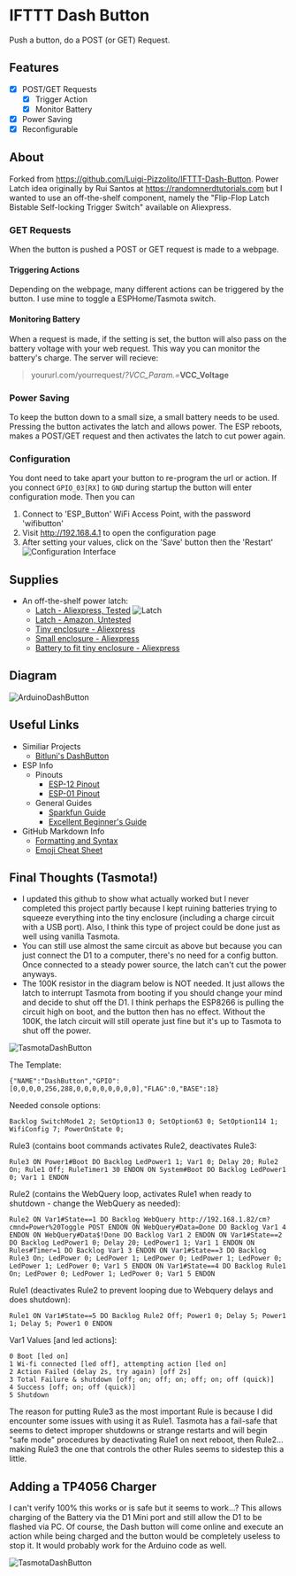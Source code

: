 # IFTTT Dash Button
Push a button, do a POST (or GET) Request.

## Features
 - [X] POST/GET Requests
    - [X] Trigger Action
    - [X] Monitor Battery
 - [X] Power Saving
 - [X] Reconfigurable
 
## About
Forked from https://github.com/Luigi-Pizzolito/IFTTT-Dash-Button. Power Latch idea originally by Rui Santos at https://randomnerdtutorials.com but I wanted to use an off-the-shelf component, namely the "Flip-Flop Latch Bistable Self-locking Trigger Switch" available on Aliexpress.

### GET Requests
When the button is pushed a POST or GET request is made to a webpage.
#### Triggering Actions
Depending on the webpage, many different actions can be triggered by the button. I use mine to toggle a ESPHome/Tasmota switch.
#### Monitoring Battery
When a request is made, if the setting is set, the button will also pass on the battery voltage with your web request. This way you can monitor the battery's charge. The server will recieve:
 > yoururl.com/yourrequest/_?VCC_Param.=_**VCC_Voltage**

### Power Saving
To keep the button down to a small size, a small battery needs to be used. Pressing the button activates the latch and allows power. The ESP reboots, makes a POST/GET request and then activates the latch to cut power again.

### Configuration
You dont need to take apart your button to re-program the url or action. If you connect `GPIO_03[RX]` to `GND` during startup the button will enter configuration mode. Then you can
1. Connect to 'ESP_Button' WiFi Access Point, with the password 'wifibutton'
2. Visit http://192.168.4.1 to open the configuration page
3. After setting your values, click on the 'Save' button then the 'Restart'
![Configuration Interface](https://luigi-pizzolito.github.io/Gangster45671.github.io/IFTTT-Dash-Button/pictures/Config.png)

## Supplies

- An off-the-shelf power latch:
    - [Latch - Aliexpress, Tested](https://www.aliexpress.com/item/33054170454.html)
    ![Latch](Latch.jpg?raw=true)
    - [Latch - Amazon, Untested](https://www.amazon.com/Bistable-flip-Flop-Circuit-Trigger-Power-Off/dp/B09464R4VV)
    - [Tiny enclosure - Aliexpress](https://www.aliexpress.com/item/1005003942772806.html)
    - [Small enclosure - Aliexpress](https://www.aliexpress.com/item/1005004466963855.html)
    - [Battery to fit tiny enclosure - Aliexpress](https://www.aliexpress.com/item/1005004468895961.html)

## Diagram

![ArduinoDashButton](ArduinoDashButton.png?raw=true)

## Useful Links
- Similiar Projects
    - [Bitluni's DashButton](https://github.com/bitluni/wifiButton)
- ESP Info
    - Pinouts
        - [ESP-12 Pinout](https://esp8266.github.io/Arduino/versions/2.0.0/doc/esp12.png)
        - [ESP-01 Pinout](https://os.mbed.com/media/uploads/sschocke/esp8266-pinout_etch_copper_top.png)
    - General Guides
        - [Sparkfun Guide](https://learn.sparkfun.com/tutorials/esp8266-thing-hookup-guide/using-the-arduino-addon)
        - [Excellent Beginner's Guide](https://github.com/tttapa/ESP8266)
- GitHub Markdown Info
    - [Formatting and Syntax](https://help.github.com/articles/basic-writing-and-formatting-syntax/)
    - [Emoji Cheat Sheet](https://www.webpagefx.com/tools/emoji-cheat-sheet/)


## Final Thoughts (Tasmota!)
- I updated this github to show what actually worked but I never completed this project partly because I kept ruining batteries trying to squeeze everything into the tiny enclosure (including a charge circuit with a USB port).  Also, I think this type of project could be done just as well using vanilla Tasmota.
- You can still use almost the same circuit as above but because you can just connect the D1 to a computer, there's no need for a config button.  Once connected to a steady power source, the latch can't cut the power anyways.
- The 100K resistor in the diagram below is NOT needed.  It just allows the latch to interrupt Tasmota from booting if you should change your mind and decide to shut off the D1.  I think perhaps the ESP8266 is pulling the circuit high on boot, and the button then has no effect.  Without the 100K, the latch circuit will still operate just fine but it's up to Tasmota to shut off the power.

![TasmotaDashButton](TasmotaDashButton.png?raw=true)

The Template:
```
{"NAME":"DashButton","GPIO":[0,0,0,0,256,288,0,0,0,0,0,0,0,0],"FLAG":0,"BASE":18}
```

Needed console options:
```
Backlog SwitchMode1 2; SetOption13 0; SetOption63 0; SetOption114 1; WifiConfig 7; PowerOnState 0;
```

Rule3 (contains boot commands activates Rule2, deactivates Rule3:
```
Rule3 ON Power1#Boot DO Backlog LedPower1 1; Var1 0; Delay 20; Rule2 On; Rule1 Off; RuleTimer1 30 ENDON ON System#Boot DO Backlog LedPower1 0; Var1 1 ENDON
```

Rule2 (contains the WebQuery loop, activates Rule1 when ready to shutdown - change the WebQuery as needed):
```
Rule2 ON Var1#State==1 DO Backlog WebQuery http://192.168.1.82/cm?cmnd=Power%20Toggle POST ENDON ON WebQuery#Data=Done DO Backlog Var1 4 ENDON ON WebQuery#Data$!Done DO Backlog Var1 2 ENDON ON Var1#State==2 DO Backlog LedPower1 0; Delay 20; LedPower1 1; Var1 1 ENDON ON Rules#Timer=1 DO Backlog Var1 3 ENDON ON Var1#State==3 DO Backlog Rule3 On; LedPower 0; LedPower 1; LedPower 0; LedPower 1; LedPower 0; LedPower 1; LedPower 0; Var1 5 ENDON ON Var1#State==4 DO Backlog Rule1 On; LedPower 0; LedPower 1; LedPower 0; Var1 5 ENDON
```

Rule1 (deactivates Rule2 to prevent looping due to Webquery delays and does shutdown):
```
Rule1 ON Var1#State==5 DO Backlog Rule2 Off; Power1 0; Delay 5; Power1 1; Delay 5; Power1 0 ENDON
```

Var1 Values [and led actions]:
```
0 Boot [led on]
1 Wi-fi connected [led off], attempting action [led on]
2 Action Failed (delay 2s, try again) [off 2s]
3 Total Failure & shutdown [off; on; off; on; off; on; off (quick)]
4 Success [off; on; off (quick)]
5 Shutdown
```

The reason for putting Rule3 as the most important Rule is because I did encounter some issues with using it as Rule1.  Tasmota has a fail-safe that seems to detect improper shutdowns or strange restarts and will begin "safe mode" procedures by deactivating Rule1 on next reboot, then Rule2... making Rule3 the one that controls the other Rules seems to sidestep this a little.

## Adding a TP4056 Charger

I can't verify 100% this works or is safe but it seems to work...?  This allows charging of the Battery via the D1 Mini port and still allow the D1 to be flashed via PC.  Of course, the Dash button will come online and execute an action while being charged and the button would be completely useless to stop it.  It would probably work for the Arduino code as well.

![TasmotaDashButton](TasmotaDashButton-w-TP4056.png?raw=true)

